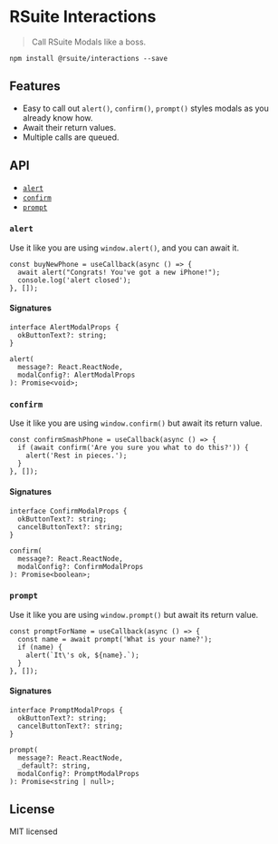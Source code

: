 # RSuite Interactions

> Call RSuite Modals like a boss.

    npm install @rsuite/interactions --save

## Features

- Easy to call out `alert()`, `confirm()`, `prompt()` styles modals as you already know how.
- Await their return values.
- Multiple calls are queued.

## API

- [`alert`](#alert)
- [`confirm`](#confirm)
- [`prompt`](#prompt)

### `alert`

Use it like you are using `window.alert()`, and you can await it.

```tsx
const buyNewPhone = useCallback(async () => {
  await alert("Congrats! You've got a new iPhone!");
  console.log('alert closed');
}, []);
```

#### Signatures

```tsx
interface AlertModalProps {
  okButtonText?: string;
}

alert(
  message?: React.ReactNode,
  modalConfig?: AlertModalProps
): Promise<void>;
```

### `confirm`

Use it like you are using `window.confirm()` but await its return value.

```tsx
const confirmSmashPhone = useCallback(async () => {
  if (await confirm('Are you sure you what to do this?')) {
    alert('Rest in pieces.');
  }
}, []);
```

#### Signatures

```tsx
interface ConfirmModalProps {
  okButtonText?: string;
  cancelButtonText?: string;
}

confirm(
  message?: React.ReactNode,
  modalConfig?: ConfirmModalProps
): Promise<boolean>;
```

### `prompt`

Use it like you are using `window.prompt()` but await its return value.

```tsx
const promptForName = useCallback(async () => {
  const name = await prompt('What is your name?');
  if (name) {
    alert(`It\'s ok, ${name}.`);
  }
}, []);
```

#### Signatures

```tsx
interface PromptModalProps {
  okButtonText?: string;
  cancelButtonText?: string;
}

prompt(
  message?: React.ReactNode,
  _default?: string,
  modalConfig?: PromptModalProps
): Promise<string | null>;
```

## License

MIT licensed
